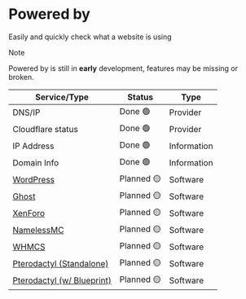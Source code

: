 # Powered by

Easily and quickly check what a website is using

> [!NOTE]
> Powered by is still in **early** development, features may be missing or broken.

| Service/Type | Status | Type |
|---|---|---|
| DNS/IP | Done 🟢 | Provider |
| Cloudflare status | Done 🟢 | Provider |  
| IP Address | Done 🟢 | Information |
| Domain Info | Done 🟢 | Information |
| [WordPress](https://wordpress.org/) | Planned 🟡 | Software | 
| [Ghost](https://ghost.org/) | Planned 🟡 | Software | 
| [XenForo](https://xenforo.com/) | Planned 🟡 | Software | 
| [NamelessMC](https://namelessmc.com/) | Planned 🟡 | Software |
| [WHMCS](https://www.whmcs.com/) | Planned 🟡 | Software |
| [Pterodactyl (Standalone)](https://pterodactyl.io/) | Planned 🟡 | Software |
| [Pterodactyl (w/ Blueprint)](https://blueprint.zip/) | Planned 🟡 | Software |
